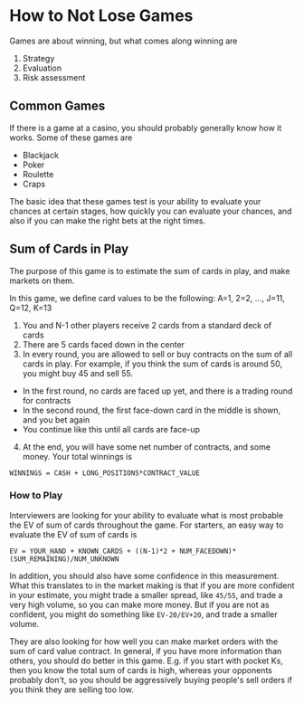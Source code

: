 # How to Not Lose Games

Games are about winning, but what comes along winning are

1. Strategy
2. Evaluation
3. Risk assessment

## Common Games

If there is a game at a casino, you should probably generally know how it works. Some of these games are

- Blackjack
- Poker
- Roulette
- Craps

The basic idea that these games test is your ability to evaluate your chances at certain stages, how quickly you can evaluate your chances, and also if you can make the right bets at the right times.

## Sum of Cards in Play

The purpose of this game is to estimate the sum of cards in play, and make markets on them.

In this game, we define card values to be the following: A=1, 2=2, ..., J=11, Q=12, K=13

1. You and N-1 other players receive 2 cards from a standard deck of cards
2. There are 5 cards faced down in the center
3. In every round, you are allowed to sell or buy contracts on the sum of all cards in play. For example, if you think the sum of cards is around 50, you might buy 45 and sell 55.
  - In the first round, no cards are faced up yet, and there is a trading round for contracts
  - In the second round, the first face-down card in the middle is shown, and you bet again
  - You continue like this until all cards are face-up
4. At the end, you will have some net number of contracts, and some money. Your total winnings is
```
WINNINGS = CASH + LONG_POSITIONS*CONTRACT_VALUE
```

### How to Play

Interviewers are looking for your ability to evaluate what is most probable the EV of sum of cards throughout the game. For starters, an easy way to evaluate the EV of sum of cards is

```
EV = YOUR_HAND + KNOWN_CARDS + ((N-1)*2 + NUM_FACEDOWN)*(SUM_REMAINING)/NUM_UNKNOWN
```

In addition, you should also have some confidence in this measurement. What this translates to in the market making is that if you are more confident in your estimate, you might trade a smaller spread, like `45/55`, and trade a very high volume, so you can make more money. But if you are not as confident, you might do something like `EV-20/EV+20`, and trade a smaller volume.

They are also looking for how well you can make market orders with the sum of card value contract. In general, if you have more information than others, you should do better in this game. E.g. if you start with pocket Ks, then you know the total sum of cards is high, whereas your opponents probably don't, so you should be aggressively buying people's sell orders if you think they are selling too low.
